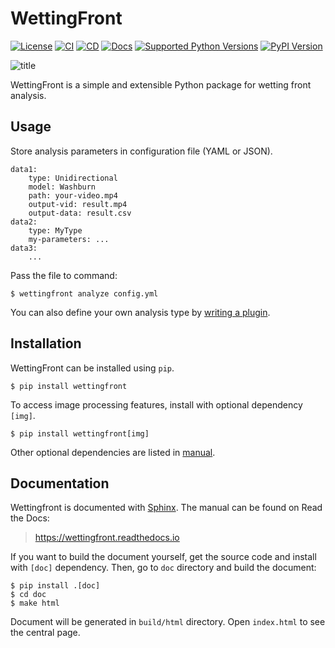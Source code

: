 # WettingFront

[![License](https://img.shields.io/github/license/JSS95/wettingfront)](https://github.com/JSS95/wettingfront/blob/master/LICENSE)
[![CI](https://github.com/JSS95/wettingfront/actions/workflows/ci.yml/badge.svg)](https://github.com/JSS95/wettingfront/actions/workflows/ci.yml)
[![CD](https://github.com/JSS95/wettingfront/actions/workflows/cd.yml/badge.svg)](https://github.com/JSS95/wettingfront/actions/workflows/cd.yml)
[![Docs](https://readthedocs.org/projects/wettingfront/badge/?version=latest)](https://wettingfront.readthedocs.io/en/latest/?badge=latest)
[![Supported Python Versions](https://img.shields.io/pypi/pyversions/wettingfront.svg)](https://pypi.python.org/pypi/wettingfront/)
[![PyPI Version](https://img.shields.io/pypi/v/wettingfront.svg)](https://pypi.python.org/pypi/wettingfront/)

![title](https://wettingfront.readthedocs.io/en/latest/_images/index-1.png)

WettingFront is a simple and extensible Python package for wetting front analysis.

## Usage

Store analysis parameters in configuration file (YAML or JSON).

```
data1:
    type: Unidirectional
    model: Washburn
    path: your-video.mp4
    output-vid: result.mp4
    output-data: result.csv
data2:
    type: MyType
    my-parameters: ...
data3:
    ...
```

Pass the file to command:

```
$ wettingfront analyze config.yml
```

You can also define your own analysis type by [writing a plugin](https://wettingfront.readthedocs.io/en/latest/plugin.html).

## Installation

WettingFront can be installed using `pip`.

```
$ pip install wettingfront
```

To access image processing features, install with optional dependency `[img]`.

```
$ pip install wettingfront[img]
```

Other optional dependencies are listed in [manual](https://wettingfront.readthedocs.io/en/latest/intro.html#installation).

## Documentation

Wettingfront is documented with [Sphinx](https://pypi.org/project/Sphinx/).
The manual can be found on Read the Docs:

> https://wettingfront.readthedocs.io

If you want to build the document yourself, get the source code and install with `[doc]` dependency.
Then, go to `doc` directory and build the document:

```
$ pip install .[doc]
$ cd doc
$ make html
```

Document will be generated in `build/html` directory. Open `index.html` to see the central page.
